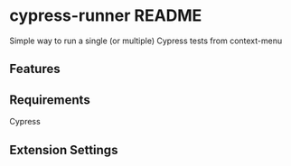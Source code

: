 # cypress-runner README

Simple way to run a single (or multiple) Cypress tests from context-menu

## Features

## Requirements

Cypress

## Extension Settings
